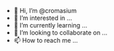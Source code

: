 - 👋 Hi, I’m @cromasium
- 👀 I’m interested in ...
- 🌱 I’m currently learning ...
- 💞️ I’m looking to collaborate on ...
- 📫 How to reach me ...

<!---
cromasium/cromasium is a ✨ special ✨ repository because its `README.md` (this file) appears on your GitHub profile.
You can click the Preview link to take a look at your changes.
--->
